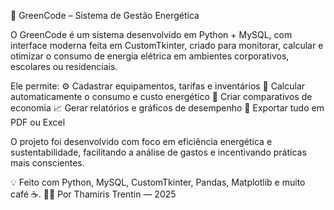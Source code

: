 🌱 GreenCode – Sistema de Gestão Energética

O GreenCode é um sistema desenvolvido em Python + MySQL, com interface moderna feita em CustomTkinter, criado para monitorar, calcular e otimizar o consumo de energia elétrica em ambientes corporativos, escolares ou residenciais.

Ele permite:
⚙️ Cadastrar equipamentos, tarifas e inventários
🔋 Calcular automaticamente o consumo e custo energético
💬 Criar comparativos de economia
📈 Gerar relatórios e gráficos de desempenho
📄 Exportar tudo em PDF ou Excel

O projeto foi desenvolvido com foco em eficiência energética e sustentabilidade, facilitando a análise de gastos e incentivando práticas mais conscientes.

💡 Feito com Python, MySQL, CustomTkinter, Pandas, Matplotlib e muito café ☕.
👩‍💻 Por Thamiris Trentin — 2025
